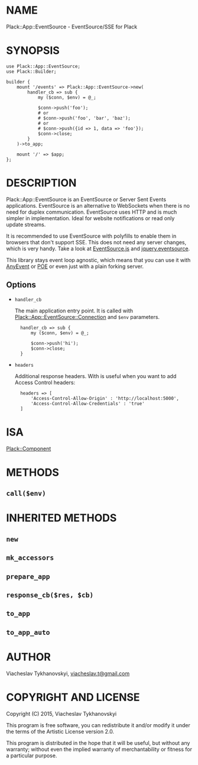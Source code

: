 # NAME

Plack::App::EventSource - EventSource/SSE for Plack

# SYNOPSIS

    use Plack::App::EventSource;
    use Plack::Builder;

    builder {
        mount '/events' => Plack::App::EventSource->new(
            handler_cb => sub {
                my ($conn, $env) = @_;

                $conn->push('foo');
                # or
                # $conn->push('foo', 'bar', 'baz');
                # or
                # $conn->push({id => 1, data => 'foo'});
                $conn->close;
            }
        )->to_app;

        mount '/' => $app;
    };

# DESCRIPTION

Plack::App::EventSource is an EventSource or Server Sent Events applications.
EventSource is an alternative to WebSockets when there is no need for duplex
communication. EventSource uses HTTP and is much simpler in implementation.
Ideal for website notifications or read only update streams.

It is recommended to use EventSource with polyfills to enable them in browsers
that don't support SSE. This does not need any server changes, which is very
handy. Take a look at
[EventSource.js](https://github.com/remy/polyfills/blob/master/EventSource.js)
and [jquery.eventsource](https://github.com/rwaldron/jquery.eventsource).

This library stays event loop agnostic, which means that you can use it with
[AnyEvent](https://metacpan.org/pod/AnyEvent) or [POE](https://metacpan.org/pod/POE) or even just with a plain forking server.

## Options

- `handler_cb`

    The main application entry point. It is called with
    [Plack::App::EventSource::Connection](https://metacpan.org/pod/Plack::App::EventSource::Connection) and `$env` parameters.

        handler_cb => sub {
            my ($conn, $env) = @_;

            $conn->push('hi');
            $conn->close;
        }

- `headers`

    Additional response headers. With is useful when you want to add Access Control
    headers:

        headers => [
            'Access-Control-Allow-Origin' : 'http://localhost:5000',
            'Access-Control-Allow-Credentials' : 'true'
        ]

# ISA

[Plack::Component](https://metacpan.org/pod/Plack::Component)

# METHODS

## `call($env)`

# INHERITED METHODS

## `new`

## `mk_accessors`

## `prepare_app`

## `response_cb($res, $cb)`

## `to_app`

## `to_app_auto`

# AUTHOR

Viacheslav Tykhanovskyi, <viacheslav.t@gmail.com>

# COPYRIGHT AND LICENSE

Copyright (C) 2015, Viacheslav Tykhanovskyi

This program is free software, you can redistribute it and/or modify it under
the terms of the Artistic License version 2.0.

This program is distributed in the hope that it will be useful, but without any
warranty; without even the implied warranty of merchantability or fitness for
a particular purpose.
